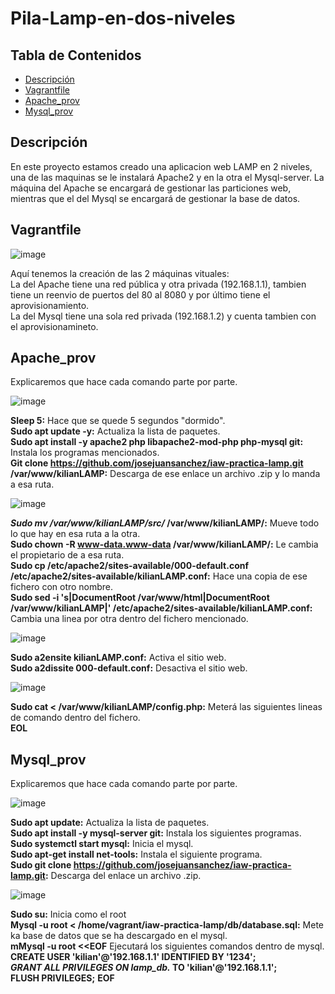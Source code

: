 # Pila-Lamp-en-dos-niveles

## Tabla de Contenidos
- [Descripción](#descripción)
- [Vagrantfile](#vagrantfile)
- [Apache_prov](#apache)
- [Mysql_prov](#mysql)

## Descripción
En este proyecto estamos creado una aplicacion web LAMP en 2 niveles, una de las maquinas se le instalará Apache2 y en la otra el Mysql-server.
La máquina del Apache se encargará de gestionar las particiones web, mientras que el del Mysql se encargará de gestionar la base de datos.

## Vagrantfile
![image](https://github.com/user-attachments/assets/083ae84c-4b71-4c12-ad26-88f59cbf59de)

Aquí tenemos la creación de las 2 máquinas vituales:  
La del Apache tiene una red pública y otra privada (192.168.1.1), tambien tiene un reenvio de puertos del 80 al 8080 y por último tiene el aprovisionamiento.  
La del Mysql tiene una sola red privada (192.168.1.2) y cuenta tambien con el aprovisionamineto.  

## Apache_prov
Explicaremos que hace cada comando parte por parte.

![image](https://github.com/user-attachments/assets/d7f927dd-7d65-4488-9c65-1b815252aa00)

**Sleep 5:** Hace que se quede 5 segundos "dormido".  
**Sudo apt update -y:** Actualiza la lista de paquetes.  
**Sudo apt install -y apache2 php libapache2-mod-php php-mysql git:** Instala los programas mencionados.  
**Git clone https://github.com/josejuansanchez/iaw-practica-lamp.git /var/www/kilianLAMP:** Descarga de ese enlace un archivo .zip y lo manda a esa ruta.  

![image](https://github.com/user-attachments/assets/da9749f7-0789-4725-a61f-907684947d32)

***Sudo mv /var/www/kilianLAMP/src/* /var/www/kilianLAMP/:** Mueve todo lo que hay en esa ruta a la otra.  
**Sudo chown -R www-data.www-data /var/www/kilianLAMP/:** Le cambia el propietario de a esa ruta.  
**Sudo cp /etc/apache2/sites-available/000-default.conf /etc/apache2/sites-available/kilianLAMP.conf:** Hace una copia de ese fichero con otro nombre.  
**Sudo sed -i 's|DocumentRoot /var/www/html|DocumentRoot /var/www/kilianLAMP|' /etc/apache2/sites-available/kilianLAMP.conf:** Cambia una linea por otra dentro del fichero mencionado.  

![image](https://github.com/user-attachments/assets/bd58912c-98ef-4e68-bba6-28adf92bbeb2)

**Sudo a2ensite kilianLAMP.conf:** Activa el sitio web.  
**Sudo a2dissite 000-default.conf:** Desactiva el sitio web.  

![image](https://github.com/user-attachments/assets/9716f8a9-a205-4d0a-b785-24c899740780)

**Sudo cat <<EOL > /var/www/kilianLAMP/config.php:** Meterá las siguientes lineas de comando dentro del fichero.  
**<?php  
define('DB_HOST', '192.168.1.2');  
define('DB_NAME', 'lamp_db');  
define('DB_USER', 'kilian');  
define('DB_PASSWORD', '1234');  
\$mysqli = mysqli_connect(DB_HOST, DB_USER, DB_PASSWORD, DB_NAME);  
?>**
**EOL**  
  
## Mysql_prov
Explicaremos que hace cada comando parte por parte.  

![image](https://github.com/user-attachments/assets/dcc55844-ef46-4ee4-8c4d-8691fc8bf9c3)

**Sudo apt update:** Actualiza la lista de paquetes.  
**Sudo apt install -y mysql-server git:** Instala los siguientes programas.  
**Sudo systemctl start mysql:** Inicia el mysql.  
**Sudo apt-get install net-tools:** Instala el siguiente programa.  
**Sudo git clone https://github.com/josejuansanchez/iaw-practica-lamp.git:** Descarga del enlace un archivo .zip.  

![image](https://github.com/user-attachments/assets/87d7ca58-ea86-4fc3-92f2-5c61f0350861)

**Sudo su:** Inicia como el root  
**Mysql -u root < /home/vagrant/iaw-practica-lamp/db/database.sql:** Mete ka base de datos que se ha descargado en el mysql.  
**mMysql -u root <<EOF** Ejecutará los siguientes comandos dentro de mysql.  
**CREATE USER 'kilian'@'192.168.1.1' IDENTIFIED BY '1234';**  
***GRANT ALL PRIVILEGES ON lamp_db.* TO 'kilian'@'192.168.1.1';**  
**FLUSH PRIVILEGES;**
**EOF**  



